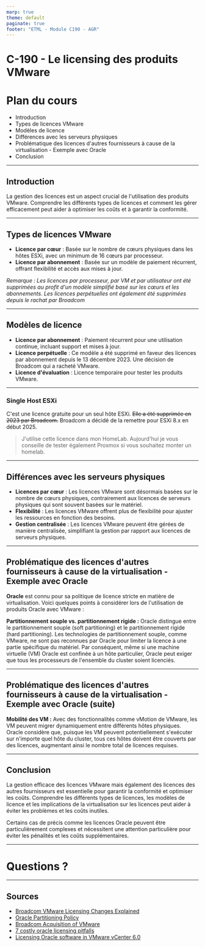 ```yaml
---
marp: true
theme: default
paginate: true
footer: "ETML - Module C190 - AGR"
---
```

<!-- header: "C-190 - Le licensing des produits VMware" -->
# C-190 - Le licensing des produits VMware

# Plan du cours
- Introduction
- Types de licences VMware
- Modèles de licence
- Différences avec les serveurs physiques
- Problématique des licences d'autres fournisseurs à cause de la virtualisation - Exemple avec Oracle
- Conclusion

---
<!-- header: "C-190 - Le licensing des produits VMware > Introduction" -->
## Introduction
La gestion des licences est un aspect crucial de l'utilisation des produits VMware. Comprendre les différents types de licences et comment les gérer efficacement peut aider à optimiser les coûts et à garantir la conformité.

---

## Types de licences VMware
- **Licence par cœur** : Basée sur le nombre de cœurs physiques dans les hôtes ESXi, avec un minimum de 16 cœurs par processeur.
- **Licence par abonnement** : Basée sur un modèle de paiement récurrent, offrant flexibilité et accès aux mises à jour.

*Remarque : Les licences par processeur, par VM et par utilisateur ont été supprimées au profit d'un modèle simplifié basé sur les cœurs et les abonnements. Les licences perpétuelles ont également été supprimées depuis le rachat par Broadcom*

---

## Modèles de licence
- **Licence par abonnement** : Paiement récurrent pour une utilisation continue, incluant support et mises à jour.
- **Licence perpétuelle** : Ce modèle a été supprimé en faveur des licences par abonnement depuis le 13 décembre 2023. Une décision de Broadcom qui a racheté VMware.
- **Licence d'évaluation** : Licence temporaire pour tester les produits VMware.

---

### Single Host ESXi
C'est une licence gratuite pour un seul hôte ESXi. ~~Elle a été supprimée en 2023 par Broadcom.~~ Broadcom a décidé de la remettre pour ESXi 8.x en début 2025. 

> J'utilise cette licence dans mon HomeLab. Aujourd'hui je vous conseille de tester également Proxmox si vous souhaitez monter un homelab.

---

## Différences avec les serveurs physiques
- **Licences par cœur** : Les licences VMware sont désormais basées sur le nombre de cœurs physiques, contrairement aux licences de serveurs physiques qui sont souvent basées sur le matériel.
- **Flexibilité** : Les licences VMware offrent plus de flexibilité pour ajuster les ressources en fonction des besoins.
- **Gestion centralisée** : Les licences VMware peuvent être gérées de manière centralisée, simplifiant la gestion par rapport aux licences de serveurs physiques.

---

## Problématique des licences d'autres fournisseurs à cause de la virtualisation - Exemple avec Oracle
**Oracle** est connu pour sa politique de licence stricte en matière de virtualisation. Voici quelques points à considérer lors de l'utilisation de produits Oracle avec VMware :

**Partitionnement souple vs. partitionnement rigide :** Oracle distingue entre le partitionnement souple (soft partitioning) et le partitionnement rigide (hard partitioning). Les technologies de partitionnement souple, comme VMware, ne sont pas reconnues par Oracle pour limiter la licence à une partie spécifique du matériel. Par conséquent, même si une machine virtuelle (VM) Oracle est confinée à un hôte particulier, Oracle peut exiger que tous les processeurs de l'ensemble du cluster soient licenciés.

---

## Problématique des licences d'autres fournisseurs à cause de la virtualisation - Exemple avec Oracle (suite)


**Mobilité des VM :** Avec des fonctionnalités comme vMotion de VMware, les VM peuvent migrer dynamiquement entre différents hôtes physiques. Oracle considère que, puisque les VM peuvent potentiellement s'exécuter sur n'importe quel hôte du cluster, tous ces hôtes doivent être couverts par des licences, augmentant ainsi le nombre total de licences requises.

---

## Conclusion
La gestion efficace des licences VMware mais également des licences des autres fournisseurs est essentielle pour garantir la conformité et optimiser les coûts. Comprendre les différents types de licences, les modèles de licence et les implications de la virtualisation sur les licences peut aider à éviter les problèmes et les coûts inutiles. 

Certains cas de précis comme les licences Oracle peuvent être particulièrement complexes et nécessitent une attention particulière pour éviter les pénalités et les coûts supplémentaires.

---

# Questions ?

---

## Sources
- [Broadcom VMware Licensing Changes Explained](https://redresscompliance.com/broadcom-vmware-licensing-and-subscription-changes-explained/)
- [Oracle Partitioning Policy](https://www.oracle.com/assets/partitioning-070609.pdf)
- [Broadcom Acquisition of VMware](https://www.broadcom.com/info/vmware)
- [7 costly oracle licensing pitfalls](https://xynomix.com/7-costly-oracle-licensing-pitfalls/)
- [Licensing Oracle software in VMware vCenter 6.0](https://www.softwareone.com/en/blog/articles/2020/12/01/oracle-licensing-in-vmware-vcenter-6-0)